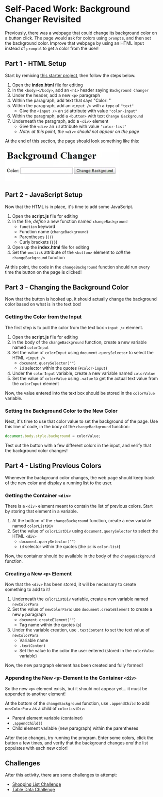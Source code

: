 # Self-Paced Work: Background Changer Revisited
Previously, there was a webpage that could change its background color on a button click. The page would ask for colors using `prompt`s, and then set the background color. Improve that webpage by using an HTML input instead of `prompt`s to get a color from the user!

## Part 1 - HTML Setup
Start by remixing [this starter project](https://glitch.com/edit/#!/remix/javascriptstarter), then follow the steps below.

1. Open the **index.html** file for editing
1. In the `<body></body>`, add an `<h1>` header saying `Background Changer`
1. Under the header, add a new `<p>` paragraph
1. Within the paragraph, add text that says "Color: "
1. Within the paragraph, add an `<input />` with a `type` of `"text"`
    - Give the `<input />` an `id` attribute with value `"color-input"`
1. Within the paragraph, add a `<button>` with text `Change Background`
1. Underneath the paragraph, add a `<div>` element
    - Give the `<div>` an `id` attribute with value `"color-list"`
    - _Note: at this point, the `<div>` should not appear on the page_

At the end of this section, the page should look something like this:

![](Assets/BgChanger.png)

## Part 2 - JavaScript Setup
Now that the HTML is in place, it's time to add some JavaScript.

1. Open the **script.js** file for editing
1. In the file, _define_ a new function named `changeBackground`
    - `function` keyword
    - Function name (`changeBackground`)
    - Parentheses (`()`)
    - Curly brackets (`{}`)
1. Open up the **index.html** file for editing
1. Set the `onclick` attribute of the `<button>` element to _call_ the `changeBackground` function

At this point, the code in the `changeBackground` function should run every time the button on the page is clicked!

## Part 3 - Changing the Background Color
Now that the button is hooked up, it should actually change the background color based on what is in the text box!

### Getting the Color from the Input
The first step is to pull the color from the text box `<input />` element.

1. Open the **script.js** file for editing
1. In the body of the `changeBackground` function, create a new variable named `colorInput`
1. Set the value of `colorInput` using `document.querySelector` to select the HTML `<input />`
    - `document.querySelector("")`
    - `id` selector within the quotes (`#color-input`)
1. Under the `colorInput` variable, create a new variable named `colorValue`
1. Set the value of `colorValue` using `.value` to get the actual text value from the `colorInput` element

Now, the value entered into the text box should be stored in the `colorValue` variable.

### Setting the Background Color to the New Color
Next, it's time to use that color value to set the background of the page. Use this line of code, in the body of the `changeBackground` function:

```js
document.body.style.background = colorValue;
```

Test out the button with a few different colors in the input, and verify that the background color changes!

## Part 4 - Listing Previous Colors
Whenever the background color changes, the web page should keep track of the new color and display a running list to the user.

### Getting the Container `<div>`
There is a `<div>` element meant to contain the list of previous colors. Start by storing that element in a variable.

1. At the bottom of the `changeBackground` function, create a new variable named `colorListDiv`
1. Set the value of `colorListDiv` using `document.querySelector` to select the HTML `<div>`
    - `document.querySelector("")`
    - `id` selector within the quotes (the `id` is `color-list`)

Now, the container should be available in the body of the `changeBackground` function.

### Creating a New `<p>` Element
Now that the `<div>` has been stored, it will be necessary to create something to add to it!

1. Underneath the `colorListDiv` variable, create a new variable named `newColorPara`
1. Set the value of `newColorPara`: use `document.createElement` to create a new `p` paragraph
    - `document.createElement("")`
    - Tag name within the quotes (`p`)
1. Under the variable creation, use `.textContent` to set the text value of `newColorPara`
    - Variable name
    - `.textContent`
    - Set the value to the color the user entered (stored in the `colorValue` variable)

Now, the new paragraph element has been created and fully formed!

### Appending the New `<p>` Element to the Container `<div>`
So the new `<p>` element exists, but it should not appear yet... it must be appended to another element!

At the bottom of the `changeBackground` function, use `.appendChild` to add `newColorPara` as a child of `colorListDiv`:

- Parent element variable (container)
- `.appendChild()`
- Child element variable (new paragraph) within the parentheses

After these changes, try running the program. Enter some colors, click the button a few times, and verify that the background changes _and_ the list populates with each new color!

## Challenges
After this activity, there are some challenges to attempt:

- [Shopping List Challenge](Challenges/ShoppingListChallenge.md)
- [Table Data Challenge](Challenges/TableDataChallenge.md)
